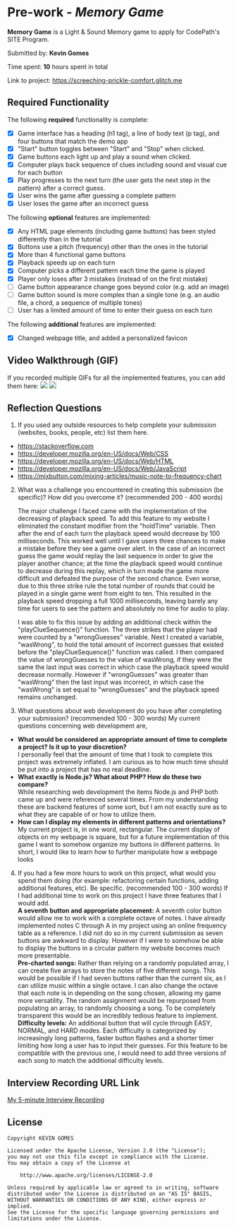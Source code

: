 # Pre-work - *Memory Game*

**Memory Game** is a Light & Sound Memory game to apply for CodePath's SITE Program. 

Submitted by: **Kevin Gomes**

Time spent: **10** hours spent in total

Link to project: https://screeching-prickle-comfort.glitch.me

## Required Functionality

The following **required** functionality is complete:

* [x] Game interface has a heading (h1 tag), a line of body text (p tag), and four buttons that match the demo app
* [x] "Start" button toggles between "Start" and "Stop" when clicked. 
* [x] Game buttons each light up and play a sound when clicked. 
* [x] Computer plays back sequence of clues including sound and visual cue for each button
* [x] Play progresses to the next turn (the user gets the next step in the pattern) after a correct guess. 
* [x] User wins the game after guessing a complete pattern
* [x] User loses the game after an incorrect guess

The following **optional** features are implemented:

* [x] Any HTML page elements (including game buttons) has been styled differently than in the tutorial
* [x] Buttons use a pitch (frequency) other than the ones in the tutorial
* [x] More than 4 functional game buttons
* [X] Playback speeds up on each turn
* [X] Computer picks a different pattern each time the game is played
* [x] Player only loses after 3 mistakes (instead of on the first mistake)
* [ ] Game button appearance change goes beyond color (e.g. add an image)
* [ ] Game button sound is more complex than a single tone (e.g. an audio file, a chord, a sequence of multiple tones)
* [ ] User has a limited amount of time to enter their guess on each turn

The following **additional** features are implemented:

- [x] Changed webpage title, and added a personalized favicon

## Video Walkthrough (GIF)

If you recorded multiple GIFs for all the implemented features, you can add them here:
![](https://github.com/KevinGomes/CodePath-SITE-prework/blob/main/walkthrough_prework_00.gif)
![](https://github.com/KevinGomes/CodePath-SITE-prework/blob/main/walkthrough_prework_01.gif)

## Reflection Questions
1. If you used any outside resources to help complete your submission (websites, books, people, etc) list them here. 
* https://stackoverflow.com
* https://developer.mozilla.org/en-US/docs/Web/CSS
* https://developer.mozilla.org/en-US/docs/Web/HTML
* https://developer.mozilla.org/en-US/docs/Web/JavaScript
* https://mixbutton.com/mixing-articles/music-note-to-frequency-chart

2. What was a challenge you encountered in creating this submission (be specific)? How did you overcome it? (recommended 200 - 400 words) 
        
    The major challenge I faced came with the implementation of the decreasing of playback speed. To add this feature to my website I eliminated the constant modifier from the "holdTime" variable. Then after the end of each turn the playback speed would decrease by 100 milliseconds. This worked well until I gave users three chances to make a mistake before they see a game over alert. In the case of an incorrect guess the game would replay the last sequence in order to give the player another chance; at the time the playback speed would continue to decrease during this replay, which in turn made the game more difficult and defeated the purpose of the second chance. Even worse, due to this three strike rule the total number of rounds that could be played in a single game went from eight to ten. This resulted in the playback speed dropping a full 1000 milliseconds, leaving barely any time for users to see the pattern and absolutely no time for audio to play. 
    
    I was able to fix this issue by adding an additional check within the "playClueSequence()" function. The three strikes that the player had were counted by a "wrongGuesses" variable. Next I created a variable, "wasWrong", to hold the total amount of incorrect guesses that existed before the "playClueSequence()" function was called. I then compared the value of wrongGuesses to the value of wasWrong, if they were the same the last input was correct in which case the playback speed would decrease normally. However if "wrongGuesses" was greater than "wasWrong" then the last input was incorrect, in which case the "wasWrong" is set equal to "wrongGuesses" and the playback speed remains unchanged.

3. What questions about web development do you have after completing your submission? (recommended 100 - 300 words) 
My current questions concerning web development are,  
* **What would be considered an appropriate amount of time to complete a project? Is it up to your discretion?**  
I personally feel that the amount of time that I took to complete this project was extremely inflated. I am curious as to how much time should be put into a project that has no real deadline.  
* **What exactly is Node.js? What about PHP? How do these two compare?**  
While researching web development the items Node.js and PHP both came up and were referenced several times. From my understanding these are backend features of some sort, but I am not exactly sure as to what they are capable of or how to utilize them.  
* **How can I display my elements in different patterns and orientations?**  
My current project is, in one word, rectangular. The current display of objects on my webpage is square, but for a future implementation of this game I want to somehow organize my buttons in different patterns. In short, I would like to learn how to further manipulate how a webpage looks

4. If you had a few more hours to work on this project, what would you spend them doing (for example: refactoring certain functions, adding additional features, etc). Be specific. (recommended 100 - 300 words) 
If I had additional time to work on this project I have three features that I would add.  
**A seventh button and appropriate placement:** A seventh color button would allow me to work with a complete octave of notes. I have already implemented notes C through A in my project using an online frequency table as a reference. I did not do so in my current submission as seven buttons are awkward to display. However if I were to somehow be able to display the buttons in a circular pattern my website becomes much more presentable.  
**Pre-charted songs:** Rather than relying on a randomly populated array, I can create five arrays to store the notes of five different songs. This would be possible if I had seven buttons rather than the current six, as I can utilize music within a single octave. I can also change the octave that each note is in depending on the song chosen, allowing my game more versatility. The random assignment would be repurposed from populating an array, to randomly choosing a song. To be completely transparent this would be an incredibly tedious feature to implement.  
**Difficulty levels:** An additional button that will cycle through EASY, NORMAL, and HARD modes. Each difficulty is categorized by increasingly long patterns, faster button flashes and a shorter timer limiting how long a user has to input their guesses. For this feature to be compatible with the previous one, I would need to add three versions of each song to match the additional difficulty levels.

## Interview Recording URL Link

[My 5-minute Interview Recording](your-link-here)


## License

    Copyright KEVIN GOMES

    Licensed under the Apache License, Version 2.0 (the "License");
    you may not use this file except in compliance with the License.
    You may obtain a copy of the License at

        http://www.apache.org/licenses/LICENSE-2.0

    Unless required by applicable law or agreed to in writing, software
    distributed under the License is distributed on an "AS IS" BASIS,
    WITHOUT WARRANTIES OR CONDITIONS OF ANY KIND, either express or implied.
    See the License for the specific language governing permissions and
    limitations under the License.
